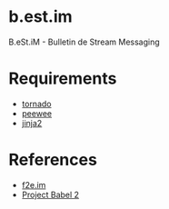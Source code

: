 b.est.im
========

B.eSt.iM - Bulletin de Stream Messaging



Requirements
============

 * [tornado](http://www.tornadoweb.org/en/stable/overview.html)
 * [peewee](http://peewee.readthedocs.org/en/latest/peewee/quickstart.html#model-definition)
 * [jinja2](http://jinja.pocoo.org/docs/api/)


References
==========

 * [f2e.im](https://github.com/PaulGuo/F2E.im)
 * [Project Babel 2](https://github.com/livid/v2ex)